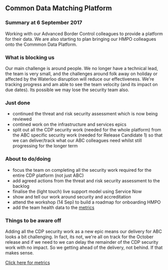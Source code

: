 ## Common Data Matching Platform

### Summary at 6 September  2017
Working with our Advanced Border Control colleagues to provide a platform for their data.
We are also starting to plan bringing our HMPO colleagues onto the Commmon Data Platform.

### What is blocking us
Our main challenge is around people. We no longer have a technical lead, the team is very small, and the challenges around folk away on holiday or affected by the Waterloo disruption will reduce our effectiveness. We're tracking progress and am able to see the team velocity (and its impact on due dates). Its possible we may lose the security team also.

### Just done
- continued the threat and risk security assessment which is now being reviewed
- contined work on the infrastructure and services epics
- split out all the CDP  security work (needed for the whole platform) from the ABC specific security work (needed for Release Candidate 1) so that we can deliver/track what our ABC colleagues need whilst still progressing for the longer term

### About to do/doing
- focus the team on completing all the security work required for the entire CDP platform (not just ABC)
- add agreed actions from the threat and risk security assessment to the backlog
- finalise the (light touch) live support model using Service Now
- show and tell our work around security and accreditation
- attend the workshop (14 Sep) to build a roadmap for onboarding HMPO
- add the team health data to the [metrics](metrics.html)

### Things to be aware off
Adding all the CDP security work as a new epic means our delivery for ABC looks a bit challenging. In fact, its not, we're all on track for the October release and if we need to we can delay the remainder of the CDP security work with no impact. So we getting ahead of the delivery, not behind. If that makes sense.

[Click here for metrics](metrics.html)
